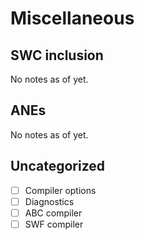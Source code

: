 # Miscellaneous

## SWC inclusion

No notes as of yet.

## ANEs

No notes as of yet.

## Uncategorized

* [ ] Compiler options
* [ ] Diagnostics
* [ ] ABC compiler
* [ ] SWF compiler